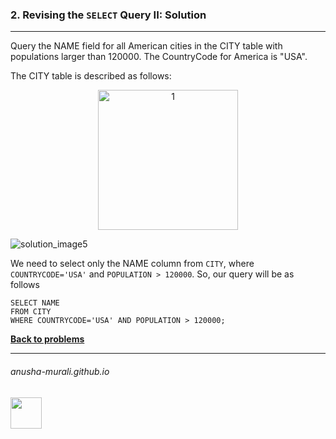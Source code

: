 ### 2. Revising the `SELECT` Query II: Solution

---
Query the NAME field for all American cities in the CITY table with populations larger than 120000. The CountryCode for America is "USA".

The CITY table is described as follows:

<p align="center">
<img width="224" alt="1" src="https://github.com/user-attachments/assets/c10d9eb4-8f3b-4151-87bc-2e5e6bc367ac" />
</p>

![solution_image5](https://github.com/user-attachments/assets/82f796e0-28cb-4ef0-bcdc-1a701ce7db53)

We need to select only the NAME column from `CITY`, where `COUNTRYCODE='USA'` and `POPULATION > 120000`. So, our query will be as follows

```
SELECT NAME
FROM CITY
WHERE COUNTRYCODE='USA' AND POPULATION > 120000;
```

**[Back to problems](./problems.md)**

* * *
###### anusha-murali.github.io

<img src="https://github.com/anusha-murali/anusha-murali.github.io/assets/111596338/639243aa-2857-4595-a65a-7852762bb002" width="50" height="50"/>
